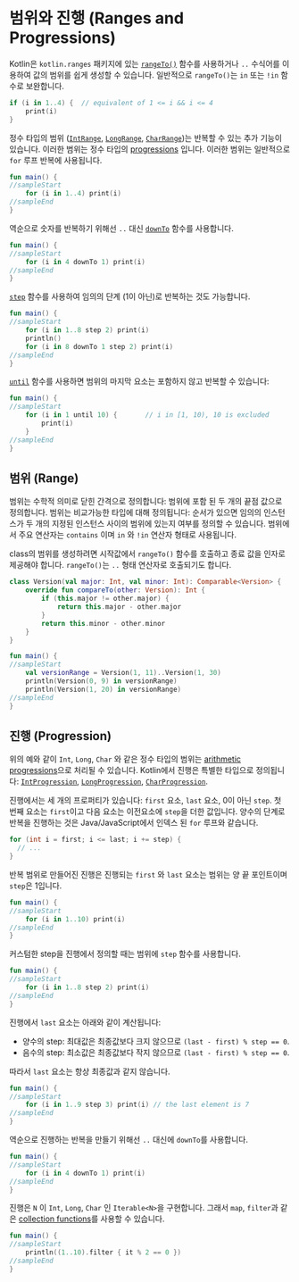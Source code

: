 # 범위와 진행 \(Ranges and Progressions\)

Kotlin은 `kotlin.ranges` 패키지에 있는 [`rangeTo()`](https://kotlinlang.org/api/latest/jvm/stdlib/kotlin.ranges/range-to.html) 함수를 사용하거나 `..` 수식어를 이용하여 값의 범위를 쉽게 생성할 수 있습니다. 일반적으로 `rangeTo()`는 `in` 또는 `!in` 함수로 보완합니다.

```kotlin
if (i in 1..4) {  // equivalent of 1 <= i && i <= 4
    print(i)
}
```

정수 타입의 범위 \([`IntRange`](https://kotlinlang.org/api/latest/jvm/stdlib/kotlin.ranges/-int-range/index.html), [`LongRange`](https://kotlinlang.org/api/latest/jvm/stdlib/kotlin.ranges/-long-range/index.html), [`CharRange`](https://kotlinlang.org/api/latest/jvm/stdlib/kotlin.ranges/-char-range/index.html)\)는 반복할 수 있는 추가 기능이 있습니다. 이러한 범위는 정수 타입의 [progressions](https://en.wikipedia.org/wiki/Arithmetic_progression) 입니다. 이러한 범위는 일반적으로 `for` 루프 반복에 사용됩니다.

```kotlin
fun main() {
//sampleStart
    for (i in 1..4) print(i)
//sampleEnd
}
```

역순으로 숫자를 반복하기 위해선 `..` 대신 [`downTo`](https://kotlinlang.org/api/latest/jvm/stdlib/kotlin.ranges/down-to.html) 함수를 사용합니다.

```kotlin
fun main() {
//sampleStart
    for (i in 4 downTo 1) print(i)
//sampleEnd
}
```

[`step`](https://kotlinlang.org/api/latest/jvm/stdlib/kotlin.ranges/step.html) 함수를 사용하여 임의의 단계 \(1이 아닌\)로 반복하는 것도 가능합니다.

```kotlin
fun main() {
//sampleStart
    for (i in 1..8 step 2) print(i)
    println()
    for (i in 8 downTo 1 step 2) print(i)
//sampleEnd
}
```

[`until`](https://kotlinlang.org/api/latest/jvm/stdlib/kotlin.ranges/until.html) 함수를 사용하면 범위의 마지막 요소는 포함하지 않고 반복할 수 있습니다:

```kotlin
fun main() {
//sampleStart
    for (i in 1 until 10) {       // i in [1, 10), 10 is excluded
        print(i)
    }
//sampleEnd
}
```

## 범위 \(Range\)

범위는 수학적 의미로 닫힌 간격으로 정의합니다: 범위에 포함 된 두 개의 끝점 값으로 정의합니다. 범위는 비교가능한 타입에 대해 정의됩니다: 순서가 있으면 임의의 인스턴스가 두 개의 지정된 인스턴스 사이의 범위에 있는지 여부를 정의할 수 있습니다. 범위에서 주요 연산자는 `contains` 이며 `in` 와 `!in` 연산자 형태로 사용됩니다.

class의 범위를 생성하려면 시작값에서 `rangeTo()` 함수를 호출하고 종료 값을 인자로 제공해야 합니다. `rangeTo()`는 `..` 형태 연산자로 호출되기도 합니다.

```kotlin
class Version(val major: Int, val minor: Int): Comparable<Version> {
    override fun compareTo(other: Version): Int {
        if (this.major != other.major) {
            return this.major - other.major
        }
        return this.minor - other.minor
    }
}

fun main() {
//sampleStart
    val versionRange = Version(1, 11)..Version(1, 30)
    println(Version(0, 9) in versionRange)
    println(Version(1, 20) in versionRange)
//sampleEnd
}
```

## 진행 \(Progression\)

위의 예와 같이 `Int`, `Long`, `Char` 와 같은 정수 타입의 범위는 [arithmetic progressions](https://en.wikipedia.org/wiki/Arithmetic_progression)으로 처리될 수 있습니다. Kotlin에서 진행은 특별한 타입으로 정의됩니다: [`IntProgression`](https://kotlinlang.org/api/latest/jvm/stdlib/kotlin.ranges/-int-progression/index.html), [`LongProgression`](https://kotlinlang.org/api/latest/jvm/stdlib/kotlin.ranges/-long-progression/index.html), [`CharProgression`](https://kotlinlang.org/api/latest/jvm/stdlib/kotlin.ranges/-char-progression/index.html).

진행에서는 세 개의 프로퍼티가 있습니다: `first` 요소, `last` 요소, 0이 아닌 `step`. 첫 번째 요소는 `first`이고 다음 요소는 이전요소에 `step`을 더한 값입니다. 양수의 단계로 반복을 진행하는 것은 Java/JavaScript에서 인덱스 된 `for` 루프와 같습니다.

```java
for (int i = first; i <= last; i += step) {
  // ...
}
```

반복 범위로 만들어진 진행은 진행되는 `first` 와 `last` 요소는 범위는 양 끝 포인트이며 `step`은 1입니다.

```kotlin
fun main() {
//sampleStart
    for (i in 1..10) print(i)
//sampleEnd
}
```

커스텀한 step을 진행에서 정의할 때는 범위에 `step` 함수를 사용합니다.

```kotlin
fun main() {
//sampleStart
    for (i in 1..8 step 2) print(i)
//sampleEnd
}
```

진행에서 `last` 요소는 아래와 같이 계산됩니다:

* 양수의 step: 최대값은 최종값보다 크지 않으므로 `(last - first) % step == 0`.
* 음수의 step: 최소값은 최종값보다 작지 않으므로 `(last - first) % step == 0`.

따라서 `last` 요소는 항상 최종값과 같지 않습니다.

```kotlin
fun main() {
//sampleStart
    for (i in 1..9 step 3) print(i) // the last element is 7
//sampleEnd
}
```

역순으로 진행하는 반복을 만들기 위해선 `..` 대신에 `downTo`를 사용합니다.

```kotlin
fun main() {
//sampleStart
    for (i in 4 downTo 1) print(i)
//sampleEnd
}
```

진행은 `N` 이 `Int`, `Long`, `Char` 인 `Iterable<N>`을 구현합니다. 그래서 `map`, `filter`과 같은 [collection functions](https://app.gitbook.com/@bbiguduk/s/kotlin/language-guide/collections/collection-operations-overview)를 사용할 수 있습니다.

```kotlin
fun main() {
//sampleStart
    println((1..10).filter { it % 2 == 0 })
//sampleEnd
}
```

